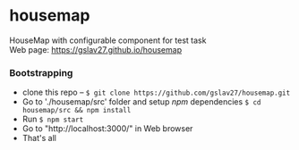 # housemap
HouseMap with configurable component for test task  
Web page: https://gslav27.github.io/housemap

### Bootstrapping

- clone this repo – `$ git clone https://github.com/gslav27/housemap.git`
- Go to './housemap/src' folder and setup *npm* dependencies `$ cd housemap/src && npm install`
- Run `$ npm start`
- Go to "http://localhost:3000/" in Web browser
- That's all
